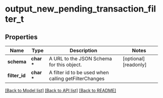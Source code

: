 # output_new_pending_transaction_filter_t

## Properties
Name | Type | Description | Notes
------------ | ------------- | ------------- | -------------
**schema** | **char \*** | A URL to the JSON Schema for this object. | [optional] [readonly] 
**filter_id** | **char \*** | A filter id to be used when calling getFilterChanges | 

[[Back to Model list]](../README.md#documentation-for-models) [[Back to API list]](../README.md#documentation-for-api-endpoints) [[Back to README]](../README.md)


